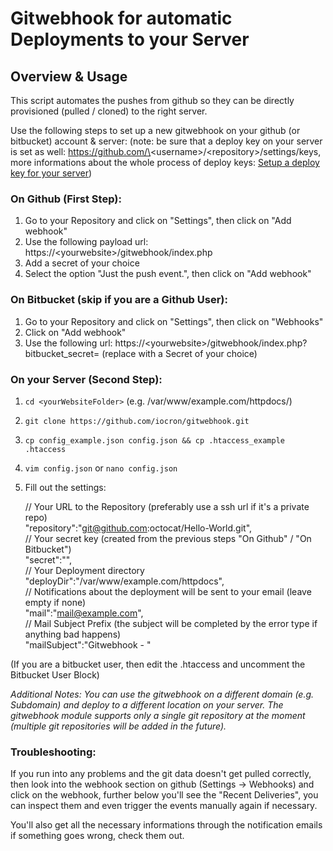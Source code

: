 # Gitwebhook for automatic Deployments to your Server

## Overview & Usage

This script automates the pushes from github so they can be directly provisioned (pulled / cloned) to the right server.

Use the following steps to set up a new gitwebhook on your github (or bitbucket) account & server:
(note: be sure that a deploy key on your server is set as well: https://github.com/\<username\>/\<repository\>/settings/keys, more informations about the whole process of deploy keys: [Setup a deploy key for your server](https://developer.github.com/guides/managing-deploy-keys/#setup-2))

### On Github (First Step):

1. Go to your Repository and click on "Settings", then click on "Add webhook"
2. Use the following payload url: https://\<yourwebsite\>/gitwebhook/index.php
3. Add a secret of your choice
4. Select the option "Just the push event.", then click on "Add webhook"

### On Bitbucket (skip if you are a Github User):

1. Go to your Repository and click on "Settings", then click on "Webhooks"
2. Click on "Add webhook"
3. Use the following url: https://\<yourwebsite\>/gitwebhook/index.php?bitbucket_secret=<secret> 
   (replace <secret> with a Secret of your choice)

### On your Server (Second Step):

1. `cd <yourWebsiteFolder>` (e.g. /var/www/example.com/httpdocs/)
2. `git clone https://github.com/iocron/gitwebhook.git`
3. `cp config_example.json config.json && cp .htaccess_example .htaccess`
4. `vim config.json` or `nano config.json`
5. Fill out the settings:

   // Your URL to the Repository (preferably use a ssh url if it's a private repo)<br>
   "repository":"git@github.com:octocat/Hello-World.git",<br>
   // Your secret key (created from the previous steps "On Github" / "On Bitbucket")<br>
   "secret":"<secret>",<br>
   // Your Deployment directory<br>
   "deployDir":"/var/www/example.com/httpdocs",<br>
   // Notifications about the deployment will be sent to your email (leave empty if none)<br>
   "mail":"mail@example.com",<br>
   // Mail Subject Prefix (the subject will be completed by the error type if anything bad happens)<br>
   "mailSubject":"Gitwebhook - "

(If you are a bitbucket user, then edit the .htaccess and uncomment the Bitbucket User Block)

*Additional Notes:*
*You can use the gitwebhook on a different domain (e.g. Subdomain) and deploy to a different location on your server. The gitwebhook module supports only a single git repository at the moment (multiple git repositories will be added in the future).*

### Troubleshooting:
If you run into any problems and the git data doesn't get pulled correctly, then look into the webhook section on github (Settings -> Webhooks) and click on the webhook, further below you'll see the "Recent Deliveries", you can inspect them and even trigger the events manually again if necessary.

You'll also get all the necessary informations through the notification emails if something goes wrong, check them out.
